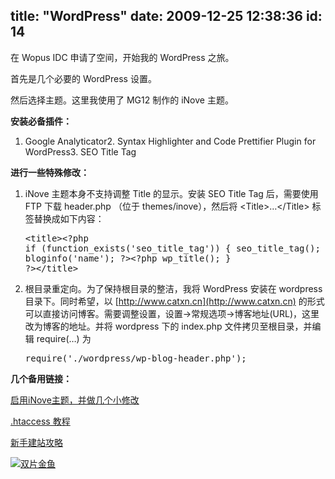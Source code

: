 title: "WordPress"
date: 2009-12-25 12:38:36
id: 14
---

在 Wopus IDC 申请了空间，开始我的 WordPress 之旅。

首先是几个必要的 WordPress 设置。

然后选择主题。这里我使用了 MG12 制作的 iNove 主题。

**安装必备插件：**

1.  Google Analyticator2.  Syntax Highlighter and Code Prettifier Plugin for WordPress3.  SEO Title Tag  

**进行一些特殊修改：**

1.  iNove 主题本身不支持调整 Title 的显示。安装 SEO Title Tag 后，需要使用 FTP 下载 header.php （位于 themes/inove），然后将 &lt;Title&gt;…&lt;/Title&gt; 标签替换成如下内容：      <pre class="brush: php; auto-links: true; collapse: false; first-line: 1; gutter: true; highlight: [10,11]; html-script: false; light: false; ruler: false; smart-tabs: true; tab-size: 4; toolbar: true;">&lt;title&gt;&lt;?php if (function_exists('seo_title_tag')) { seo_title_tag(); }	else { bloginfo('name'); ?&gt;&lt;?php wp_title(); } ?&gt;&lt;/title&gt;</pre>
2.  根目录重定向。为了保持根目录的整洁，我将 WordPress 安装在 wordpress 目录下。同时希望，以 [http://www.catxn.cn](http://www.catxn.cn) 的形式可以直接访问博客。需要调整设置，设置-&gt;常规选项-&gt;博客地址(URL)，这里改为博客的地址。并将 wordpress 下的 index.php 文件拷贝至根目录，并编辑 require(…) 为
        <pre class="brush: php; auto-links: true; collapse: false; first-line: 1; gutter: true; html-script: false; light: false; ruler: false; smart-tabs: true; tab-size: 4; toolbar: true;">require('./wordpress/wp-blog-header.php'); </pre>

**几个备用链接：**

[启用iNove主题，并做几个小修改](http://www.quhao.cn/post/wordpress-theme-inove.html/comment-page-1)

[.htaccess 教程](http://hi.baidu.com/seobb/blog/item/97f8cf228b1bfef0d7cae2a0.html)

[新手建站攻略](http://www.ifunkey.com/topics/%E7%8B%AC%E7%AB%8B%E4%B9%8B%E9%81%93/%E6%96%B0%E6%89%8B%E5%BB%BA%E7%AB%99%E6%94%BB%E7%95%A5)

[![双片金鱼](http://farm3.static.flickr.com/2510/4007319845_6e57aafdde.jpg)](http://www.flickr.com/photos/deltacatcn/4007319845/ "Flickr 上 deltacatcn 的 双片金鱼")